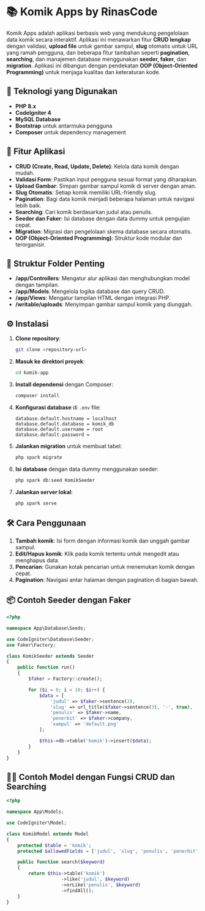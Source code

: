 
# 📚 Komik Apps by RinasCode  

Komik Apps adalah aplikasi berbasis web yang mendukung pengelolaan data komik secara interaktif. Aplikasi ini menawarkan fitur **CRUD lengkap** dengan validasi, **upload file** untuk gambar sampul, **slug** otomatis untuk URL yang ramah pengguna, dan beberapa fitur tambahan seperti **pagination**, **searching**, dan manajemen database menggunakan **seeder, faker**, dan **migration**. Aplikasi ini dibangun dengan pendekatan **OOP (Object-Oriented Programming)** untuk menjaga kualitas dan keteraturan kode.

## 🔧 Teknologi yang Digunakan
- **PHP 8.x**  
- **CodeIgniter 4**  
- **MySQL Database**  
- **Bootstrap** untuk antarmuka pengguna  
- **Composer** untuk dependency management  

## 🚀 Fitur Aplikasi
- **CRUD (Create, Read, Update, Delete)**: Kelola data komik dengan mudah.  
- **Validasi Form**: Pastikan input pengguna sesuai format yang diharapkan.  
- **Upload Gambar**: Simpan gambar sampul komik di server dengan aman.  
- **Slug Otomatis**: Setiap komik memiliki URL-friendly slug.  
- **Pagination**: Bagi data komik menjadi beberapa halaman untuk navigasi lebih baik.  
- **Searching**: Cari komik berdasarkan judul atau penulis.  
- **Seeder dan Faker**: Isi database dengan data dummy untuk pengujian cepat.  
- **Migration**: Migrasi dan pengelolaan skema database secara otomatis.  
- **OOP (Object-Oriented Programming)**: Struktur kode modular dan terorganisir.

## 📂 Struktur Folder Penting
- **/app/Controllers**: Mengatur alur aplikasi dan menghubungkan model dengan tampilan.  
- **/app/Models**: Mengelola logika database dan query CRUD.  
- **/app/Views**: Mengatur tampilan HTML dengan integrasi PHP.  
- **/writable/uploads**: Menyimpan gambar sampul komik yang diunggah.  

## ⚙️ Instalasi
1. **Clone repository**:  
   ```bash
   git clone <repository-url>
   ```  
2. **Masuk ke direktori proyek**:  
   ```bash
   cd komik-app  
   ```  
3. **Install dependensi** dengan Composer:  
   ```bash
   composer install  
   ```  
4. **Konfigurasi database** di `.env` file:  
   ```dotenv
   database.default.hostname = localhost  
   database.default.database = komik_db  
   database.default.username = root  
   database.default.password =  
   ```  
5. **Jalankan migration** untuk membuat tabel:  
   ```bash
   php spark migrate  
   ```  
6. **Isi database** dengan data dummy menggunakan seeder:  
   ```bash
   php spark db:seed KomikSeeder  
   ```  
7. **Jalankan server lokal**:  
   ```bash
   php spark serve  
   ```

## 🛠️ Cara Penggunaan
1. **Tambah komik**: Isi form dengan informasi komik dan unggah gambar sampul.  
2. **Edit/Hapus komik**: Klik pada komik tertentu untuk mengedit atau menghapus data.  
3. **Pencarian**: Gunakan kotak pencarian untuk menemukan komik dengan cepat.  
4. **Pagination**: Navigasi antar halaman dengan pagination di bagian bawah.  

## 📦 Contoh Seeder dengan Faker
```php
<?php

namespace App\Database\Seeds;

use CodeIgniter\Database\Seeder;
use Faker\Factory;

class KomikSeeder extends Seeder
{
    public function run()
    {
        $faker = Factory::create();

        for ($i = 0; i < 10; $i++) {
            $data = [
                'judul' => $faker->sentence(3),
                'slug' => url_title($faker->sentence(3), '-', true),
                'penulis' => $faker->name,
                'penerbit' => $faker->company,
                'sampul' => 'default.png'
            ];

            $this->db->table('komik')->insert($data);
        }
    }
}
```

## 🧑‍💻 Contoh Model dengan Fungsi CRUD dan Searching
```php
<?php

namespace App\Models;

use CodeIgniter\Model;

class KomikModel extends Model
{
    protected $table = 'komik';
    protected $allowedFields = ['judul', 'slug', 'penulis', 'penerbit', 'sampul'];

    public function search($keyword)
    {
        return $this->table('komik')
                    ->like('judul', $keyword)
                    ->orLike('penulis', $keyword)
                    ->findAll();
    }
}
```

